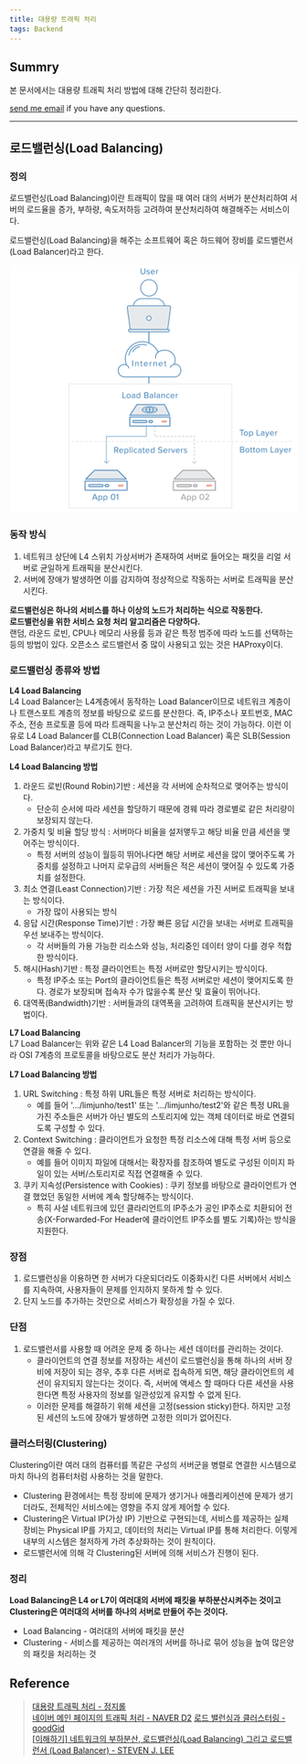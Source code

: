 ```yaml
---
title: 대용량 트래픽 처리
tags: Backend
---
```


## Summry  

본 문서에서는 대용량 트래픽 처리 방법에 대해 간단히 정리한다.

[send me email](mailto:jewel7492@gmail.com) if you have any questions.

<!--more-->

---

## 로드밸런싱(Load Balancing)

### 정의

로드밸런싱(Load Balancing)이란 트래픽이 많을 때 여러 대의 서버가 분산처리하여 서버의 로드율을 증가, 부하량, 속도저하등 고려하여 분산처리하여 해결해주는 서비스이다.

로드밸런싱(Load Balancing)을 해주는 소프트웨어 혹은 하드웨어 장비를 로드밸런서(Load Balancer)라고 한다.

![그림1](/assets/Backend/traffic-handling/1.png)

### 동작 방식

1. 네트워크 상단에 L4 스위치 가상서버가 존재하여 서버로 들어오는 패킷을 리얼 서버로 균일하게 트래픽을 분산시킨다.
2. 서버에 장애가 발생하면 이를 감지하여 정상적으로 작동하는 서버로 트래픽을 분산시킨다.

**로드밸런싱은 하나의 서비스를 하나 이상의 노드가 처리하는 식으로 작동한다.**  
**로드밸런싱을 위한 서비스 요청 처리 알고리즘은 다양하다.**  
랜덤, 라운드 로빈, CPU나 메모리 사용률 등과 같은 특정 범주에 따라 노드를 선택하는 등의 방법이 있다. 오픈소스 로드밸런서 중 많이 사용되고 있는 것은 HAProxy이다.

### 로드밸런싱 종류와 방법

**L4 Load Balancing**  
L4 Load Balancer는 L4계층에서 동작하는 Load Balancer이므로 네트워크 계층이나 트랜스포트 계층의 정보를 바탕으로 로드를 분산한다. 즉, IP주소나 포트번호, MAC주소, 전송 프로토콜 등에 따라 트래픽을 나누고 분산처리 하는 것이 가능하다. 이런 이유로 L4 Load Balancer를 CLB(Connection Load Balancer) 혹은 SLB(Session Load Balancer)라고 부르기도 한다.  

**L4 Load Balancing 방법**  
1. 라운드 로빈(Round Robin)기반 : 세션을 각 서버에 순차적으로 맺어주는 방식이다. 
    * 단순히 순서에 따라 세션을 할당하기 때문에 경웨 따라 경로별로 같은 처리량이 보장되지 않는다.
2. 가중치 및 비율 할당 방식 : 서버마다 비율을 설저앻두고 해당 비율 만큼 세션을 맺어주는 방식이다.
    * 특정 서버의 성능이 월등히 뛰어나다면 해당 서버로 세션을 많이 맺어주도록 가중치를 설정하고 나머지 로우급의 서버들은 적은 세션이 맺어질 수 있도록 가중치를 설정한다.
3. 최소 연결(Least Connection)기반 : 가장 적은 세션을 가진 서버로 트래픽을 보내는 방식이다.
    * 가장 많이 사용되는 방식
4. 응답 시간(Response Time)기반 : 가장 빠른 응답 시간을 보내는 서버로 트래픽을 우선 보내주는 방식이다.
    * 각 서버들의 가용 가능한 리소스와 성능, 처리중인 데이터 양이 다를 경우 적합한 방식이다.
5. 해시(Hash)기반 : 특정 클라이언트는 특정 서버로만 할당시키는 방식이다.
    * 특정 IP주소 또는 Port의 클라이언트들은 특정 서버로만 세션이 맺어지도록 한다. 경로가 보장되며 접속자 수가 많을수록 분산 및 효율이 뛰어나다.
6. 대역폭(Bandwidth)기반 : 서버들과의 대역폭을 고려하여 트래픽을 분산시키는 방법이다.

**L7 Load Balancing**  
L7 Load Balancer는 위와 같은 L4 Load Balancer의 기능을 포함하는 것 뿐만 아니라 OSI 7계층의 프로토콜을 바탕으로도 분산 처리가 가능하다.  

**L7 Load Balancing 방법**  
1. URL Switching : 특정 하위 URL들은 특정 서버로 처리하는 방식이다.
    * 예를 들어 '.../limjunho/test1' 또는 '.../limjunho/test2'와 같은 특정 URL을 가진 주소들은 서버가 아닌 별도의 스토리지에 있는 객체 데이터로 바로 연결되도록 구성할 수 있다.
2. Context Switching : 클라이언트가 요청한 특정 리소스에 대해 특정 서버 등으로 연결을 해줄 수 있다.
    * 예를 들어 이미지 파일에 대해서는 확장자를 참조하여 별도로 구성된 이미지 파일이 있는 서버/스토리지로 직접 연결해줄 수 있다.
3. 쿠키 지속성(Persistence with Cookies) : 쿠키 정보를 바탕으로 클라이언트가 연결 했었던 동일한 서버에 계속 할당해주는 방식이다.
    * 특히 사설 네트워크에 있던 클라리언트의 IP주소가 공인 IP주소로 치환되어 전송(X-Forwarded-For Header에 클라이언트 IP주소를 별도 기록)하는 방식을 지원한다.


### 장점

1. 로드밸런싱을 이용하면 한 서버가 다운되더라도 이중화시킨 다른 서버에서 서비스를 지속하여, 사용자들이 문제를 인지하지 못하게 할 수 있다.
2. 단지 노드를 추가하는 것만으로 서비스가 확장성을 가질 수 있다.

### 단점

1. 로드밸런서를 사용할 때 어려운 문제 중 하나는 세션 데이터를 관리하는 것이다.
    * 클라이언트의 연결 정보를 저장하는 세션이 로드밸런싱을 통해 하나의 서버 장비에 저장이 되는 경우, 추후 다른 서버로 접속하게 되면, 해당 클라이언트의 세션이 유지되지 않는다는 것이다. 즉, 서버에 액세스 할 때마다 다른 세션을 사용한다면 특정 사용자의 정보를 일관성있게 유지할 수 없게 된다.
    * 이러한 문제를 해결하기 위해 세션을 고정(session sticky)한다. 하지만 고정된 세션의 노드에 장애가 발생하면 고정한 의미가 없어진다.

### 클러스터링(Clustering)

Clustering이란 여러 대의 컴퓨터를 똑같은 구성의 서버군을 병렬로 연결한 시스템으로 마치 하나의 컴퓨터처럼 사용하는 것을 말한다.

* Clustering 환경에서는 특정 장비에 문제가 생기거나 애플리케이션에 문제가 생기더라도, 전체적인 서비스에는 영향을 주지 않게 제어할 수 있다.
* Clustering은 Virtual IP(가상 IP) 기반으로 구현되는데, 서비스를 제공하는 실제 장비는 Physical IP를 가지고, 데이터의 처리는 Virtual IP를 통해 처리한다. 이렇게 내부의 시스템은 철저하게 가려 추상화하는 것이 원칙이다.  
* 로드밸런서에 의해 각 Clustering된 서버에 의해 서비스가 진행이 된다.

### 정리 

**Load Balancing은 L4 or L7이 여러대의 서버에 패킷을 부하분산시켜주는 것이고 Clustering은 여러대의 서버를 하나의 서버로 만들어 주는 것이다.**  

* Load Balancing - 여러대의 서버에 패킷을 분산
* Clustering - 서비스를 제공하는 여러개의 서버를 하나로 묶어 성능을 높여 많은양의 패킷을 처리하는 것

## Reference

> [대용량 트래픽 처리 - 정지롤](https://jung-jilol.tistory.com/11)  
> [네이버 메인 페이지의 트래픽 처리 - NAVER D2](https://d2.naver.com/helloworld/6070967)
> [로드 밸런싱과 클러스터링 - goodGid](https://goodgid.github.io/Load-Balancing-And-Clustering/)  
> [\[이해하기\] 네트워크의 부하분산, 로드밸런싱(Load Balancing) 그리고 로드밸런서 (Load Balancer) - STEVEN J. LEE](https://www.stevenjlee.net/2020/06/30/%EC%9D%B4%ED%95%B4%ED%95%98%EA%B8%B0-%EB%84%A4%ED%8A%B8%EC%9B%8C%ED%81%AC%EC%9D%98-%EB%B6%80%ED%95%98%EB%B6%84%EC%82%B0-%EB%A1%9C%EB%93%9C%EB%B0%B8%EB%9F%B0%EC%8B%B1-load-balancing-%EA%B7%B8/)  